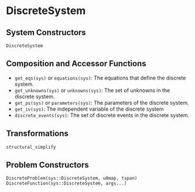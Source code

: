 # DiscreteSystem

## System Constructors

```@docs
DiscreteSystem
```

## Composition and Accessor Functions  

- `get_eqs(sys)` or `equations(sys)`: The equations that define the discrete system.  
- `get_unknowns(sys)` or `unknowns(sys)`: The set of unknowns in the discrete system.  
- `get_ps(sys)` or `parameters(sys)`: The parameters of the discrete system.  
- `get_iv(sys)`: The independent variable of the discrete system
- `discrete_events(sys)`: The set of discrete events in the discrete system.
 
## Transformations

```@docs; canonical=false
structural_simplify
```
 
## Problem Constructors

```@docs; canonical=false
DiscreteProblem(sys::DiscreteSystem, u0map, tspan)
DiscreteFunction(sys::DiscreteSystem, args...)
```
